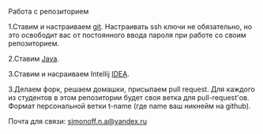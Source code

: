 Работа с репозиторием

1.Ставим и настраиваем [git](https://1cloud.ru/help/windows/sistemy-kontrolya-versij-git-v-windows). Настраивать ssh ключи не обязательно, но это освободит вас от постоянного ввода пароля при работе со своим репозиторием.

2.Ставим [Java](https://www.oracle.com/technetwork/java/javase/downloads/jdk10-downloads-4416644.html).

3.Ставим и насраиваем Intellij [IDEA](https://geekbrains.ru/posts/intellij_idea_setup).

3.Делаем форк, решаем домашки, присылаем pull request. Для каждого из студентов в этом репозитории будет своя ветка для pull-request'ов. Формат персональной ветки t-name (где name ваш никнейм на github).

Почта для связи: simonoff.n.a@yandex.ru
